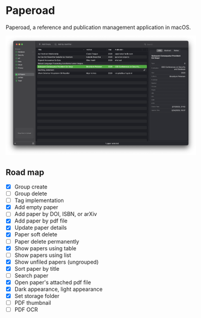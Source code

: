 # Paperoad

Paperoad, a reference and publication management application in macOS.

![Paperoad](./Doc/snapshot.png)


## Road map

- [x] Group create
- [ ] Group delete
- [ ] Tag implementation
- [x] Add empty paper
- [ ] Add paper by DOI, ISBN, or arXiv
- [x] Add paper by pdf file
- [x] Update paper details
- [x] Paper soft delete
- [ ] Paper delete permanently
- [x] Show papers using table
- [ ] Show papers using list
- [x] Show unfiled papers (ungrouped)
- [x] Sort paper by title
- [ ] Search paper
- [x] Open paper's attached pdf file
- [x] Dark appearance, light appearance
- [x] Set storage folder
- [ ] PDF thumbnail
- [ ] PDF OCR
